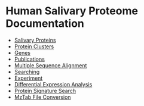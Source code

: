 # Human Salivary Proteome Documentation

- [Salivary Proteins](./salivary-proteins.md)
- [Protein Clusters](./protein-cluster.md)
- [Genes](./genes.md)
- [Publications](./publications.md)
- [Multiple Sequence Alignment](./multiple-sequence-alignment.md)
- [Searching](./searching.md)
- [Experiment](./experiment-search.md)
- [Differential Expression Analysis](./differential-expression-analysis.md)
- [Protein Signature Search](./protein-signature.md)
- [MzTab File Conversion](./proteome-discoverer-conversion.md)
<!--
- [Protein Similarity Search (BLAST)](./protein-similarity-search.md)
- [Help](./help.md) -->
